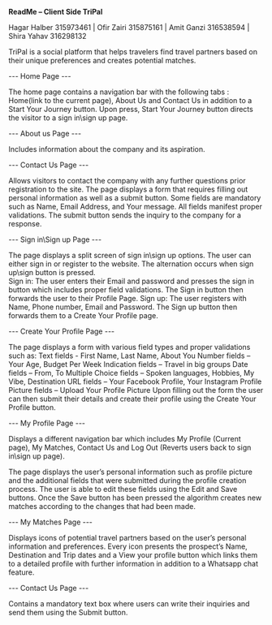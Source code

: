 **ReadMe – Client Side
TriPal**

Hagar Halber 315973461 | Ofir Zairi 315875161 | Amit Ganzi 316538594 | Shira Yahav 316298132

TriPal is a social platform that helps travelers find travel partners based on their unique preferences and creates potential matches.

--- Home Page ---

The home page contains a navigation bar with the following tabs : Home(link to the current page),  About Us and Contact Us in addition to a Start Your Journey button.
Upon press, Start Your Journey button directs the visitor to a sign in\sign up page.

--- About us Page ---

Includes information about the company and its aspiration. 

--- Contact Us Page ---

Allows visitors to contact the company with any further questions prior registration to the site. 
The page displays a form that requires filling out personal information as well as a submit button. Some fields are mandatory such as Name, Email Address, and Your message. All fields manifest proper validations. 
The submit button sends the inquiry to the company for a response.

--- Sign in\Sign up Page ---

The page displays a split screen of sign in\sign up options.
The user can either sign in or register to the website. The alternation occurs when sign up\sign button is pressed.  
Sign in:
The user enters their Email and password and presses the sign in button which includes proper field validations.
The Sign in button then forwards the user to their Profile Page.
Sign up:
The user registers with Name, Phone number, Email and Password.
The Sign up button then forwards them to a Create Your Profile page.

--- Create Your Profile Page ---

The page displays a form with various field types and proper validations such as:
Text fields - First Name, Last Name, About You
Number fields – Your Age, Budget Per Week
Indication fields – Travel in big groups
Date fields – From, To
Multiple Choice fields – Spoken languages, Hobbies, My Vibe, Destination
URL fields – Your Facebook Profile, Your Instagram Profile
Picture fields – Upload Your Profile Picture
Upon filling out the form the user can then submit their details and create their profile using the Create Your Profile button.

--- My Profile Page ---

Displays a different navigation bar which includes My Profile (Current page), My Matches, Contact Us and Log Out (Reverts users back to sign in\sign up page).

The page displays the user’s personal information such as profile picture and the additional fields that were submitted during the profile creation process.
The user is able to edit these fields using the Edit and Save buttons.
Once the Save button has been pressed the algorithm creates new matches according to the changes that had been made.

--- My Matches Page ---

Displays icons of potential travel partners based on the user’s personal information and preferences.
Every icon presents the prospect’s Name, Destination and Trip dates and a View your profile button which links them to a detailed profile with further information in addition to a Whatsapp chat feature.

--- Contact Us Page ---

Contains a mandatory text box where users can write their inquiries and send them using the Submit button.

